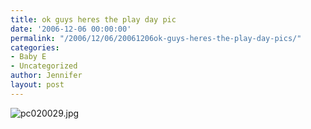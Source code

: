 ```yaml
---
title: ok guys heres the play day pic
date: '2006-12-06 00:00:00'
permalink: "/2006/12/06/20061206ok-guys-heres-the-play-day-pics/"
categories:
- Baby E
- Uncategorized
author: Jennifer
layout: post
---
```


<img id="image81" alt="pc020029.jpg" src="http://static.squarespace.com/static/50db6bb3e4b015296cd43789/50dfa5b1e4b0dc6320e0b5ea/50dfa5b1e4b0dc6320e0b637/1165443598000/?format=original" />
